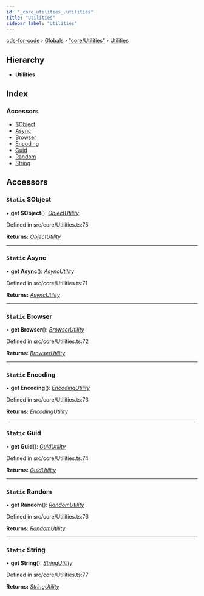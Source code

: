 ```yaml
---
id: "_core_utilities_.utilities"
title: "Utilities"
sidebar_label: "Utilities"
---
```


[cds-for-code](../index.md) › [Globals](../globals.md) › ["core/Utilities"](../modules/_core_utilities_.md) › [Utilities](_core_utilities_.utilities.md)

## Hierarchy

* **Utilities**

## Index

### Accessors

* [$Object](_core_utilities_.utilities.md#static-object)
* [Async](_core_utilities_.utilities.md#static-async)
* [Browser](_core_utilities_.utilities.md#static-browser)
* [Encoding](_core_utilities_.utilities.md#static-encoding)
* [Guid](_core_utilities_.utilities.md#static-guid)
* [Random](_core_utilities_.utilities.md#static-random)
* [String](_core_utilities_.utilities.md#static-string)

## Accessors

### `Static` $Object

• **get $Object**(): *[ObjectUtility](../interfaces/_core_utilities_.objectutility.md)*

Defined in src/core/Utilities.ts:75

**Returns:** *[ObjectUtility](../interfaces/_core_utilities_.objectutility.md)*

___

### `Static` Async

• **get Async**(): *[AsyncUtility](../interfaces/_core_utilities_.asyncutility.md)*

Defined in src/core/Utilities.ts:71

**Returns:** *[AsyncUtility](../interfaces/_core_utilities_.asyncutility.md)*

___

### `Static` Browser

• **get Browser**(): *[BrowserUtility](../interfaces/_core_utilities_.browserutility.md)*

Defined in src/core/Utilities.ts:72

**Returns:** *[BrowserUtility](../interfaces/_core_utilities_.browserutility.md)*

___

### `Static` Encoding

• **get Encoding**(): *[EncodingUtility](../interfaces/_core_utilities_.encodingutility.md)*

Defined in src/core/Utilities.ts:73

**Returns:** *[EncodingUtility](../interfaces/_core_utilities_.encodingutility.md)*

___

### `Static` Guid

• **get Guid**(): *[GuidUtility](../interfaces/_core_utilities_.guidutility.md)*

Defined in src/core/Utilities.ts:74

**Returns:** *[GuidUtility](../interfaces/_core_utilities_.guidutility.md)*

___

### `Static` Random

• **get Random**(): *[RandomUtility](../interfaces/_core_utilities_.randomutility.md)*

Defined in src/core/Utilities.ts:76

**Returns:** *[RandomUtility](../interfaces/_core_utilities_.randomutility.md)*

___

### `Static` String

• **get String**(): *[StringUtility](../interfaces/_core_utilities_.stringutility.md)*

Defined in src/core/Utilities.ts:77

**Returns:** *[StringUtility](../interfaces/_core_utilities_.stringutility.md)*
